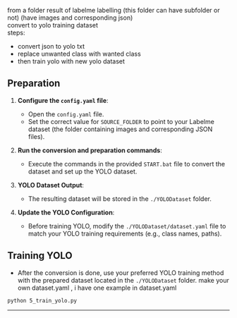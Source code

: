 from a folder result of labelme labelling (this folder can have subfolder or not) (have images and corresponding json)<br>
convert to yolo training dataset<br>
steps:
- convert json to yolo txt 
- replace unwanted class with wanted class 
- then train yolo with new yolo dataset 


## Preparation

1. **Configure the `config.yaml` file**:
   - Open the `config.yaml` file.
   - Set the correct value for `SOURCE_FOLDER` to point to your Labelme dataset (the folder containing images and corresponding JSON files).

2. **Run the conversion and preparation commands**:
   - Execute the commands in the provided `START.bat` file to convert the dataset and set up the YOLO dataset.

3. **YOLO Dataset Output**:
   - The resulting dataset will be stored in the `./YOLODataset` folder.

4. **Update the YOLO Configuration**:
   - Before training YOLO, modify the `./YOLODataset/dataset.yaml` file to match your YOLO training requirements (e.g., class names, paths).

## Training YOLO

- After the conversion is done, use your preferred YOLO training method with the prepared dataset located in the `./YOLODataset` folder.
make your own dataset.yaml , i have one example in dataset.yaml
```
python 5_train_yolo.py
```

---



